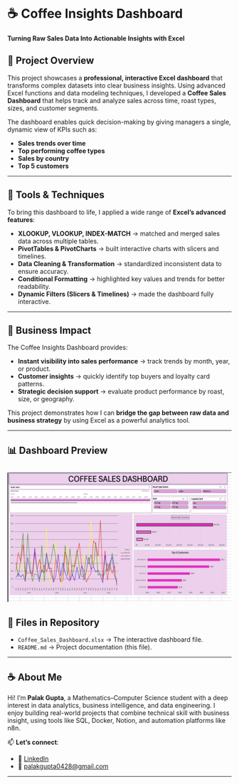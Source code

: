 # ☕ Coffee Insights Dashboard  
**Turning Raw Sales Data Into Actionable Insights with Excel**  

## 📌 Project Overview  
This project showcases a **professional, interactive Excel dashboard** that transforms complex datasets into clear business insights. Using advanced Excel functions and data modeling techniques, I developed a **Coffee Sales Dashboard** that helps track and analyze sales across time, roast types, sizes, and customer segments.  

The dashboard enables quick decision-making by giving managers a single, dynamic view of KPIs such as:  
- **Sales trends over time**  
- **Top performing coffee types**  
- **Sales by country**  
- **Top 5 customers**  

---

## 🔧 Tools & Techniques  
To bring this dashboard to life, I applied a wide range of **Excel’s advanced features**:  
- **XLOOKUP, VLOOKUP, INDEX-MATCH** → matched and merged sales data across multiple tables.  
- **PivotTables & PivotCharts** → built interactive charts with slicers and timelines.  
- **Data Cleaning & Transformation** → standardized inconsistent data to ensure accuracy.  
- **Conditional Formatting** → highlighted key values and trends for better readability.  
- **Dynamic Filters (Slicers & Timelines)** → made the dashboard fully interactive.  

---

## 🚀 Business Impact  
The Coffee Insights Dashboard provides:  
- **Instant visibility into sales performance** → track trends by month, year, or product.  
- **Customer insights** → quickly identify top buyers and loyalty card patterns.  
- **Strategic decision support** → evaluate product performance by roast, size, or geography.  

This project demonstrates how I can **bridge the gap between raw data and business strategy** by using Excel as a powerful analytics tool.  

---

## 📊 Dashboard Preview  
![Coffee Sales Dashboard](Excel-Dashboard.png)
---

## 📂 Files in Repository  
- `Coffee_Sales_Dashboard.xlsx` → The interactive dashboard file.  
- `README.md` → Project documentation (this file).  

---

## ☕ About Me

Hi! I’m **Palak Gupta**, a Mathematics–Computer Science student with a deep interest in data analytics, business intelligence, and data engineering. I enjoy building real-world projects that combine technical skill with business insight, using tools like SQL, Docker, Notion, and automation platforms like n8n.

📫 **Let’s connect**:  
- 🔗 [LinkedIn](https://www.linkedin.com/in/palakgupta28/)  
- 📧 [palakgupta0428@gmail.com](mailto:palakgupta0428@gmail.com)  

---
